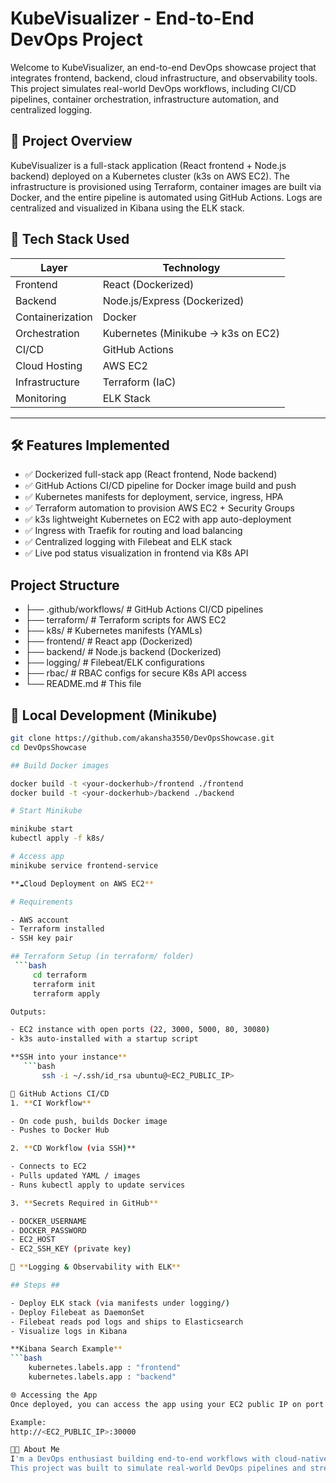 # KubeVisualizer - End-to-End DevOps Project

Welcome to KubeVisualizer, an end-to-end DevOps showcase project that integrates frontend, backend, cloud infrastructure, and observability tools. This project simulates real-world DevOps workflows, including CI/CD pipelines, container orchestration, infrastructure automation, and centralized logging.

## 🌟 Project Overview

KubeVisualizer is a full-stack application (React frontend + Node.js backend) deployed on a Kubernetes cluster (k3s on AWS EC2). The infrastructure is provisioned using Terraform, container images are built via Docker, and the entire pipeline is automated using GitHub Actions. Logs are centralized and visualized in Kibana using the ELK stack.

## 🧰 Tech Stack Used

| Layer             | Technology                          |
|------------------ |-------------------------------------|
| Frontend          | React (Dockerized)                  |
| Backend           | Node.js/Express (Dockerized)        |
| Containerization  | Docker                              |
| Orchestration     | Kubernetes (Minikube → k3s on EC2)  |
| CI/CD             | GitHub Actions                      |
| Cloud Hosting     | AWS EC2                             |
| Infrastructure    | Terraform (IaC)                     |
| Monitoring        | ELK Stack                           |
---

## 🛠️ Features Implemented

- ✅ Dockerized full-stack app (React frontend, Node backend)
- ✅ GitHub Actions CI/CD pipeline for Docker image build and push
- ✅ Kubernetes manifests for deployment, service, ingress, HPA
- ✅ Terraform automation to provision AWS EC2 + Security Groups
- ✅ k3s lightweight Kubernetes on EC2 with app auto-deployment
- ✅ Ingress with Traefik for routing and load balancing
- ✅ Centralized logging with Filebeat and ELK stack
- ✅ Live pod status visualization in frontend via K8s API

## Project Structure
- ├── .github/workflows/         # GitHub Actions CI/CD pipelines
- ├── terraform/                 # Terraform scripts for AWS EC2
- ├── k8s/                       # Kubernetes manifests (YAMLs)
- ├── frontend/                  # React app (Dockerized)
- ├── backend/                   # Node.js backend (Dockerized)
- ├── logging/                   # Filebeat/ELK configurations
- ├── rbac/                      # RBAC configs for secure K8s API access
- └── README.md                  # This file

## 🔄 Local Development (Minikube)
```bash
git clone https://github.com/akansha3550/DevOpsShowcase.git
cd DevOpsShowcase

## Build Docker images

docker build -t <your-dockerhub>/frontend ./frontend
docker build -t <your-dockerhub>/backend ./backend

# Start Minikube

minikube start
kubectl apply -f k8s/

# Access app
minikube service frontend-service

**☁️Cloud Deployment on AWS EC2**

# Requirements

- AWS account
- Terraform installed
- SSH key pair

## Terraform Setup (in terraform/ folder)
 ```bash
     cd terraform
     terraform init
     terraform apply

Outputs:

- EC2 instance with open ports (22, 3000, 5000, 80, 30080)
- k3s auto-installed with a startup script

**SSH into your instance**
   ```bash
       ssh -i ~/.ssh/id_rsa ubuntu@<EC2_PUBLIC_IP>

🚀 GitHub Actions CI/CD
1. **CI Workflow**

- On code push, builds Docker image
- Pushes to Docker Hub

2. **CD Workflow (via SSH)**

- Connects to EC2
- Pulls updated YAML / images
- Runs kubectl apply to update services

3. **Secrets Required in GitHub**

- DOCKER_USERNAME
- DOCKER_PASSWORD
- EC2_HOST
- EC2_SSH_KEY (private key)

🚧 **Logging & Observability with ELK**

## Steps ##

- Deploy ELK stack (via manifests under logging/)
- Deploy Filebeat as DaemonSet
- Filebeat reads pod logs and ships to Elasticsearch
- Visualize logs in Kibana

**Kibana Search Example**
```bash
    kubernetes.labels.app : "frontend"
    kubernetes.labels.app : "backend"

🌐 Accessing the App
Once deployed, you can access the app using your EC2 public IP on port 30000 (or whichever NodePort is used in your frontend service.yaml).

Example:
http://<EC2_PUBLIC_IP>:30000

👨‍💼 About Me
I'm a DevOps enthusiast building end-to-end workflows with cloud-native tools.
This project was built to simulate real-world DevOps pipelines and strengthen hands-on knowledge in CI/CD, containerization, Kubernetes, and cloud automation.
